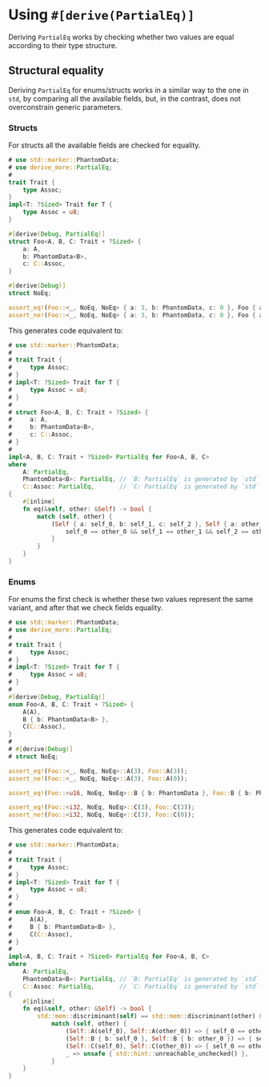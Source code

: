 # Using `#[derive(PartialEq)]`

Deriving `PartialEq` works by checking whether two values are equal according to
their type structure.




## Structural equality

Deriving `PartialEq` for enums/structs works in a similar way to the one in `std`,
by comparing all the available fields, but, in the contrast, does not overconstrain
generic parameters.


### Structs

For structs all the available fields are checked for equality.

```rust
# use std::marker::PhantomData;
# use derive_more::PartialEq;
#
trait Trait {
    type Assoc;
}
impl<T: ?Sized> Trait for T {
    type Assoc = u8;
}

#[derive(Debug, PartialEq)]
struct Foo<A, B, C: Trait + ?Sized> {
    a: A,
    b: PhantomData<B>,
    c: C::Assoc,
}

#[derive(Debug)]
struct NoEq;

assert_eq!(Foo::<_, NoEq, NoEq> { a: 3, b: PhantomData, c: 0 }, Foo { a: 3, b: PhantomData, c: 0 });
assert_ne!(Foo::<_, NoEq, NoEq> { a: 3, b: PhantomData, c: 0 }, Foo { a: 0, b: PhantomData, c: 3 });
```
This generates code equivalent to:
```rust
# use std::marker::PhantomData;
#
# trait Trait {
#     type Assoc;
# }
# impl<T: ?Sized> Trait for T {
#     type Assoc = u8;
# }
#
# struct Foo<A, B, C: Trait + ?Sized> {
#     a: A,
#     b: PhantomData<B>,
#     c: C::Assoc,
# }
#
impl<A, B, C: Trait + ?Sized> PartialEq for Foo<A, B, C>
where
    A: PartialEq,
    PhantomData<B>: PartialEq, // `B: PartialEq` is generated by `std` instead
    C::Assoc: PartialEq,       // `C: PartialEq` is generated by `std` instead
{
    #[inline]
    fn eq(&self, other: &Self) -> bool {
        match (self, other) {
            (Self { a: self_0, b: self_1, c: self_2 }, Self { a: other_0, b: other_1, c: other_2 }) => {
                self_0 == other_0 && self_1 == other_1 && self_2 == other_2
            }
        }
    }
}
```


### Enums

For enums the first check is whether these two values represent the same variant,
and after that we check fields equality.

```rust
# use std::marker::PhantomData;
# use derive_more::PartialEq;
#
# trait Trait {
#     type Assoc;
# }
# impl<T: ?Sized> Trait for T {
#     type Assoc = u8;
# }
#
#[derive(Debug, PartialEq)]
enum Foo<A, B, C: Trait + ?Sized> {
    A(A),
    B { b: PhantomData<B> },
    C(C::Assoc),
}
#
# #[derive(Debug)]
# struct NoEq;

assert_eq!(Foo::<_, NoEq, NoEq>::A(3), Foo::A(3));
assert_ne!(Foo::<_, NoEq, NoEq>::A(3), Foo::A(0));

assert_eq!(Foo::<u16, NoEq, NoEq>::B { b: PhantomData }, Foo::B { b: PhantomData });

assert_eq!(Foo::<i32, NoEq, NoEq>::C(3), Foo::C(3));
assert_ne!(Foo::<i32, NoEq, NoEq>::C(3), Foo::C(0));
```
This generates code equivalent to:
```rust
# use std::marker::PhantomData;
#
# trait Trait {
#     type Assoc;
# }
# impl<T: ?Sized> Trait for T {
#     type Assoc = u8;
# }
#
# enum Foo<A, B, C: Trait + ?Sized> {
#     A(A),
#     B { b: PhantomData<B> },
#     C(C::Assoc),
# }
#
impl<A, B, C: Trait + ?Sized> PartialEq for Foo<A, B, C>
where
    A: PartialEq,
    PhantomData<B>: PartialEq, // `B: PartialEq` is generated by `std` instead
    C::Assoc: PartialEq,       // `C: PartialEq` is generated by `std` instead
{
    #[inline]
    fn eq(&self, other: &Self) -> bool {
        std::mem::discriminant(self) == std::mem::discriminant(other) &&
            match (self, other) {
                (Self::A(self_0), Self::A(other_0)) => { self_0 == other_0 }
                (Self::B { b: self_0 }, Self::B { b: other_0 }) => { self_0 == other_0 }
                (Self::C(self_0), Self::C(other_0)) => { self_0 == other_0 }
                _ => unsafe { std::hint::unreachable_unchecked() },
            }
    }
}
```
